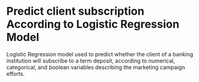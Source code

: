 # Predict client subscription According to Logistic Regression Model
Logistic Regression model used to predict whether the client of a banking institution will subscribe to a term deposit, according to numerical, categorical, and boolean variables describing the marketing campaign efforts. 

